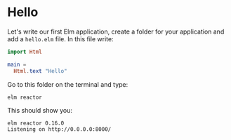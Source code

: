 # Hello

Let's write our first Elm application, create a folder for your application and add a `hello.elm` file. In this file write:

```elm
import Html

main =
  Html.text "Hello"
```

Go to this folder on the terminal and type:

```
elm reactor
```

This should show you:

```
elm reactor 0.16.0
Listening on http://0.0.0.0:8000/
```
